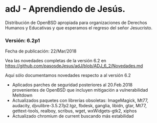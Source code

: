 # adJ - Aprendiendo de Jesús.
Distribución de OpenBSD apropiada para organizaciones de Derechos Humanos
y Educativas y que esperamos el regreso del señor Jesucristo.

### Versión: 6.2p1
Fecha de publicación: 22/Mar/2018

Vea las novedades completas de la versión 6.2 en 
  <https://github.com/pasosdeJesus/adJ/blob/ADJ_6_2/Novedades.md>

Aquí sólo documentamos novedades respecto a al versión 6.2

- Aplicados parches de seguridad posteriores al 20.Feb.2018 provenientes de 
  OpenBSD que incluyen mitigación a vulnerabilidad Meltdown
- Actualizados paquetes con librerías obsoletas: ImageMagick, Mt77,
  audacity, djvulibre-3.5.27p2.tgz, fbdesk, ganglia, libidn, gtar, 
  Mt77, gettext-tools, realboy, scribus, wget, wxWidgets-gtk2, xiphos
- Actualizado chromium de current buscando más estabilidad


